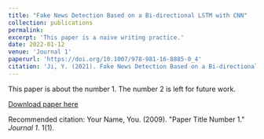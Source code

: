```yaml
---
title: "Fake News Detection Based on a Bi-directional LSTM with CNN"
collection: publications
permalink: 
excerpt: 'This paper is a naive writing practice.'
date: 2022-01-12
venue: 'Journal 1'
paperurl: 'https://doi.org/10.1007/978-981-16-8885-0_4'
citation: 'Ji, Y. (2021). Fake News Detection Based on a Bi-directional LSTM with CNN. In: Cao, W., Ozcan, A., Xie, H., Guan, B. (eds) Computing and Data Science. CONF-CDS 2021. Communications in Computer and Information Science, vol 1513. Springer, Singapore.'
---
```

This paper is about the number 1. The number 2 is left for future work.

[Download paper here](http://academicpages.github.io/files/paper1.pdf)

Recommended citation: Your Name, You. (2009). "Paper Title Number 1." <i>Journal 1</i>. 1(1).